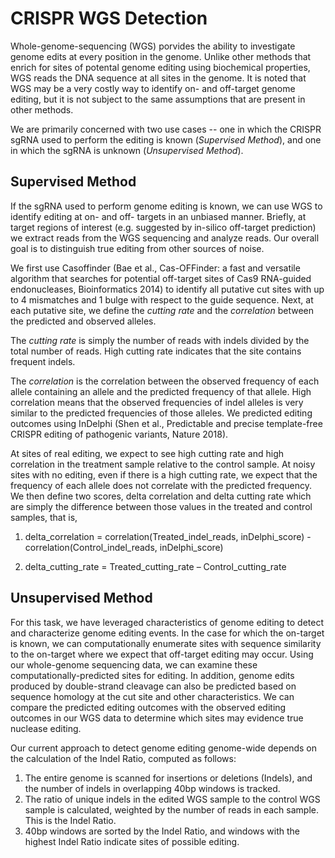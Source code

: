 # CRISPR WGS Detection

Whole-genome-sequencing (WGS) porvides the ability to investigate genome edits at every position in the genome. Unlike other methods that enrich for sites of potental genome editing using biochemical properties, WGS reads the DNA sequence at all sites in the genome. It is noted that WGS may be a very costly way to identify on- and off-target genome editing, but it is not subject to the same assumptions that are present in other methods.

We are primarily concerned with two use cases -- one in which the CRISPR sgRNA used to perform the editing is known (*Supervised Method*), and one in which the sgRNA is unknown (*Unsupervised Method*). 

## Supervised Method

If the sgRNA used to perform genome editing is known, we can use WGS to identify editing at on- and off- targets in an unbiased manner. Briefly, at target regions of interest (e.g. suggested by in-silico off-target prediction) we extract reads from the WGS sequencing and analyze reads. Our overall goal is to distinguish true editing from other sources of noise. 

We first use Casoffinder (Bae et al., Cas-OFFinder: a fast and versatile algorithm that searches for potential off-target sites of Cas9 RNA-guided endonucleases, Bioinformatics 2014) to identify all putative cut sites with up to 4 mismatches and 1 bulge with respect to the guide sequence. Next, at each putative site, we define the *cutting rate* and the *correlation* between the predicted and observed alleles. 

The *cutting rate* is simply the number of reads with indels divided by the total number of reads. High cutting rate indicates that the site contains frequent indels. 

The *correlation* is the correlation between the observed frequency of each allele containing an allele and the predicted frequency of that allele. High correlation means that the observed frequencies of indel alleles is very similar to the predicted frequencies of those alleles. We predicted editing outcomes using InDelphi (Shen et al., Predictable and precise template-free CRISPR editing of pathogenic variants, Nature 2018). 

At sites of real editing, we expect to see high cutting rate and high correlation in the treatment sample relative to the control sample. At noisy sites with no editing, even if there is a high cutting rate, we expect that the frequency of each allele does not correlate with the predicted frequency. We then define two scores, delta correlation and delta cutting rate which are simply the difference between those values in the treated and control samples, that is,

1)	delta_correlation = correlation(Treated_indel_reads, inDelphi_score) - correlation(Control_indel_reads, inDelphi_score) 

2)	delta_cutting_rate = Treated_cutting_rate – Control_cutting_rate


## Unsupervised Method

For this task, we have leveraged characteristics of genome editing to detect and characterize genome editing events. In the case for which the on-target is known, we can computationally enumerate sites with sequence similarity to the on-target where we expect that off-target editing may occur. Using our whole-genome sequencing data, we can examine these computationally-predicted sites for editing. In addition, genome edits produced by double-strand cleavage can also be predicted based on sequence homology at the cut site and other characteristics. We can compare the predicted editing outcomes with the observed editing outcomes in our WGS data to determine which sites may evidence true nuclease editing. 

Our current approach to detect genome editing genome-wide depends on the calculation of the Indel Ratio, computed as follows:
1.	The entire genome is scanned for insertions or deletions (Indels), and the number of indels in overlapping 40bp windows is tracked.
2.	The ratio of unique indels in the edited WGS sample to the control WGS sample is calculated, weighted by the number of reads in each sample. This is the Indel Ratio.
3.	40bp windows are sorted by the Indel Ratio, and windows with the highest Indel Ratio indicate sites of possible editing.
